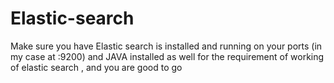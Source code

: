 # Elastic-search
Make sure you have Elastic search is installed and running on your ports (in my case at :9200) and JAVA installed as well for the requirement of working of elastic search , and you are good to go
